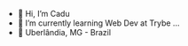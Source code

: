 - 👋 Hi, I’m Cadu
- 🌱 I’m currently learning Web Dev at Trybe ...
- 📍 Uberlândia, MG - Brazil

<!---
ccadubr/ccadubr is a ✨ special ✨ repository because its `README.md` (this file) appears on your GitHub profile.
You can click the Preview link to take a look at your changes.
--->
